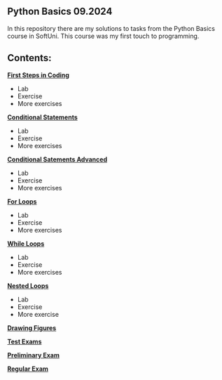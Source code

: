 ## Python Basics 09.2024

In this repository there are my solutions to tasks from the Python Basics course in SoftUni.
This course was my first touch to programming.

## Contents:

**[First Steps in Coding](first_steps_in_coding)**
   - Lab
   - Exercise
   - More exercises
     
**[Conditional Statements](conditional_statements)**
   - Lab
   - Exercise
   - More exercises
     
**[Conditional Satements Advanced](conditional_statements_advanced)**
   - Lab
   - Exercise
   - More exercises
     
**[For Loops](for_loops)**
   - Lab
   - Exercise
   - More exercises
     
**[While Loops](while_loops)**
   - Lab
   - Exercise
   - More exercises
     
**[Nested Loops](nested_loops)**
   - Lab
   - Exercise
   - More exercise
     
**[Drawing Figures](drawing_figures)**

**[Test Exams](test_exams)**

**[Preliminary Exam](preliminary_exam)**

**[Regular Exam](regular_exam)**


